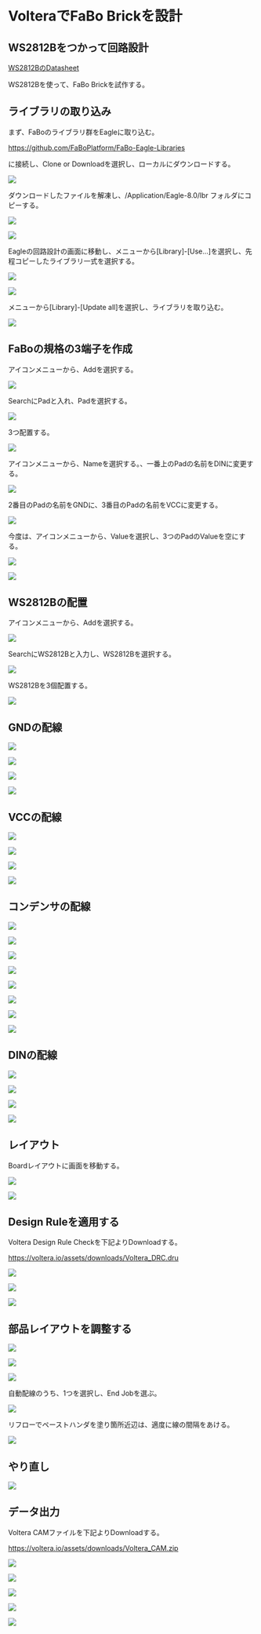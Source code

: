 # VolteraでFaBo Brickを設計

## WS2812Bをつかって回路設計

[WS2812BのDatasheet](http://www.adafruit.com/datasheets/WS2812B.pdf)

WS2812Bを使って、FaBo Brickを試作する。

## ライブラリの取り込み

まず、FaBoのライブラリ群をEagleに取り込む。

https://github.com/FaBoPlatform/FaBo-Eagle-Libraries

に接続し、Clone or Downloadを選択し、ローカルにダウンロードする。

![](/img/colorled001.png)

ダウンロードしたファイルを解凍し、/Application/Eagle-8.0/lbr フォルダにコピーする。

![](/img/colorled002.png)

![](/img/colorled003.png)

Eagleの回路設計の画面に移動し、メニューから[Library]-[Use...]を選択し、先程コピーしたライブラリ一式を選択する。

![](/img/colorled004.png)

![](/img/colorled005.png)

メニューから[Library]-[Update all]を選択し、ライブラリを取り込む。

![](/img/colorled006.png)

## FaBoの規格の3端子を作成

アイコンメニューから、Addを選択する。

![](/img/colorled007.png)

SearchにPadと入れ、Padを選択する。

![](/img/colorled008.png)

3つ配置する。

![](/img/colorled009.png)

アイコンメニューから、Nameを選択する。、一番上のPadの名前をDINに変更する。

![](/img/colorled010.png)

2番目のPadの名前をGNDに、3番目のPadの名前をVCCに変更する。

![](/img/colorled011.png)

今度は、アイコンメニューから、Valueを選択し、3つのPadのValueを空にする。

![](/img/colorled012.png)

![](/img/colorled013.png)

## WS2812Bの配置

アイコンメニューから、Addを選択する。

![](/img/colorled015.png)

SearchにWS2812Bと入力し、WS2812Bを選択する。

![](/img/colorled016.png)

WS2812Bを3個配置する。

![](/img/colorled017.png)

## GNDの配線

![](/img/colorled018.png)

![](/img/colorled019.png)

![](/img/colorled020.png)

![](/img/colorled021.png)

## VCCの配線

![](/img/colorled018.png)

![](/img/colorled022.png)

![](/img/colorled023.png)

![](/img/colorled024.png)

## コンデンサの配線

![](/img/colorled018.png)

![](/img/colorled025.png)

![](/img/colorled026.png)

![](/img/colorled027.png)


![](/img/colorled018.png)

![](/img/colorled019.png)

![](/img/colorled028.png)

![](/img/colorled029.png)

## DINの配線

![](/img/colorled030.png)

![](/img/colorled031.png)

![](/img/colorled032.png)

![](/img/colorled033.png)

## レイアウト

Boardレイアウトに画面を移動する。

![](/img/board001.png)

![](/img/board002.png)

## Design Ruleを適用する

Voltera Design Rule Checkを下記よりDownloadする。

https://voltera.io/assets/downloads/Voltera_DRC.dru

![](/img/board003.png)

![](/img/board004.png)

![](/img/board006.png)

## 部品レイアウトを調整する

![](/img/board007.png)

![](/img/board008.png)

![](/img/board009.png)

自動配線のうち、1つを選択し、End Jobを選ぶ。

![](/img/board010.png)

リフローでペーストハンダを塗り箇所近辺は、適度に線の間隔をあける。

![](/img/board011.png)

## やり直し

![](/img/board012.png)

## データ出力

Voltera CAMファイルを下記よりDownloadする。

https://voltera.io/assets/downloads/Voltera_CAM.zip

![](/img/voltera001.png)

![](/img/voltera002.png)

![](/img/voltera003.png)

![](/img/voltera004.png)

![](/img/voltera005.png)



